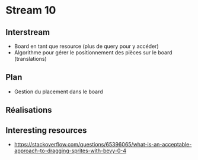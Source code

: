 # Stream 10

## Interstream
* Board en tant que resource (plus de query pour y accéder)
* Algorithme pour gérer le positionnement des pièces sur le board (translations)

## Plan
* Gestion du placement dans le board

## Réalisations

## Interesting resources
* https://stackoverflow.com/questions/65396065/what-is-an-acceptable-approach-to-dragging-sprites-with-bevy-0-4